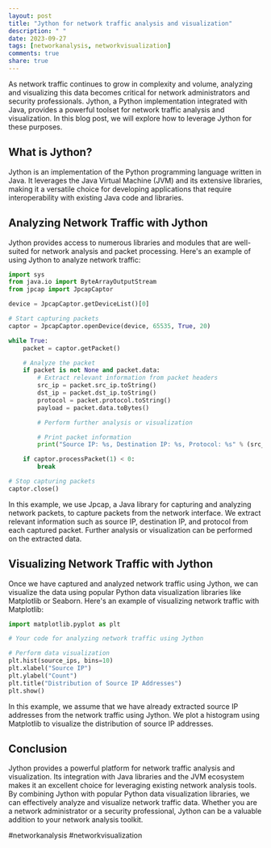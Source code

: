 ```yaml
---
layout: post
title: "Jython for network traffic analysis and visualization"
description: " "
date: 2023-09-27
tags: [networkanalysis, networkvisualization]
comments: true
share: true
---
```


As network traffic continues to grow in complexity and volume, analyzing and visualizing this data becomes critical for network administrators and security professionals. Jython, a Python implementation integrated with Java, provides a powerful toolset for network traffic analysis and visualization. In this blog post, we will explore how to leverage Jython for these purposes.

## What is Jython?

Jython is an implementation of the Python programming language written in Java. It leverages the Java Virtual Machine (JVM) and its extensive libraries, making it a versatile choice for developing applications that require interoperability with existing Java code and libraries.

## Analyzing Network Traffic with Jython

Jython provides access to numerous libraries and modules that are well-suited for network analysis and packet processing. Here's an example of using Jython to analyze network traffic:

```python
import sys
from java.io import ByteArrayOutputStream
from jpcap import JpcapCaptor

device = JpcapCaptor.getDeviceList()[0]

# Start capturing packets
captor = JpcapCaptor.openDevice(device, 65535, True, 20)

while True:
    packet = captor.getPacket()

    # Analyze the packet
    if packet is not None and packet.data:
        # Extract relevant information from packet headers
        src_ip = packet.src_ip.toString()
        dst_ip = packet.dst_ip.toString()
        protocol = packet.protocol.toString()
        payload = packet.data.toBytes()

        # Perform further analysis or visualization

        # Print packet information
        print("Source IP: %s, Destination IP: %s, Protocol: %s" % (src_ip, dst_ip, protocol))

    if captor.processPacket(1) < 0:
        break

# Stop capturing packets
captor.close()
```

In this example, we use Jpcap, a Java library for capturing and analyzing network packets, to capture packets from the network interface. We extract relevant information such as source IP, destination IP, and protocol from each captured packet. Further analysis or visualization can be performed on the extracted data.

## Visualizing Network Traffic with Jython

Once we have captured and analyzed network traffic using Jython, we can visualize the data using popular Python data visualization libraries like Matplotlib or Seaborn. Here's an example of visualizing network traffic with Matplotlib:

```python
import matplotlib.pyplot as plt

# Your code for analyzing network traffic using Jython

# Perform data visualization
plt.hist(source_ips, bins=10)
plt.xlabel("Source IP")
plt.ylabel("Count")
plt.title("Distribution of Source IP Addresses")
plt.show()
```

In this example, we assume that we have already extracted source IP addresses from the network traffic using Jython. We plot a histogram using Matplotlib to visualize the distribution of source IP addresses.

## Conclusion

Jython provides a powerful platform for network traffic analysis and visualization. Its integration with Java libraries and the JVM ecosystem makes it an excellent choice for leveraging existing network analysis tools. By combining Jython with popular Python data visualization libraries, we can effectively analyze and visualize network traffic data. Whether you are a network administrator or a security professional, Jython can be a valuable addition to your network analysis toolkit.

#networkanalysis #networkvisualization
